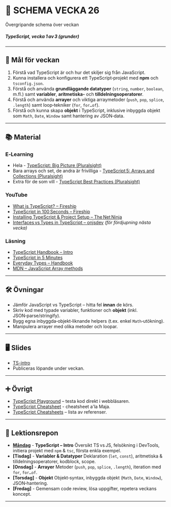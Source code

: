 # 📅 SCHEMA VECKA 26  

Övergripande schema över veckan  

##### TypeScript, vecka 1 av 3 (grunder)

---

## 🎯 Mål för veckan  
1. Förstå vad TypeScript är och hur det skiljer sig från JavaScript.  
2. Kunna installera och konfigurera ett TypeScript‑projekt med **npm** och `tsconfig.json`.  
3. Förstå och använda **grundläggande datatyper** (`string`, `number`, `boolean`, m.fl.) samt **variabler**, **aritmetiska‑** och **tilldelningsoperatorer**.  
4. Förstå och använda **arrayer** och viktiga arraymetoder (`push`, `pop`, `splice`, `.length`) samt loop‑tekniker (`for`, `for…of`).  
5. Förstå och kunna skapa **objekt** i TypeScript, inklusive inbyggda objekt som `Math`, `Date`, `Window` samt hantering av JSON‑data. 

---

## 📚 Material  

### E‑Learning  
* Hela - [TypeScript: Big Picture (Pluralsight)](https://app.pluralsight.com/library/courses/typescript-big-picture/table-of-contents)  
* Bara arrays och set, de andra är frivilliga - [TypeScript 5: Arrays and Collections (Pluralsight)](https://app.pluralsight.com/library/courses/typescript-5-arrays-collections/table-of-contents)
* Extra för de som vill - [TypeScript Best Practices (Pluralsight)](https://app.pluralsight.com/library/courses/typescript-best-practices/table-of-contents)  

### YouTube  
* [What is TypeScript? – Fireship](https://www.youtube.com/watch?v=BwuLxPH8IDs)  
* [TypeScript in 100 Seconds – Fireship](https://www.youtube.com/watch?v=BCg4U1FzODs)  
* [Installing TypeScript & Project Setup – The Net Ninja](https://www.youtube.com/watch?v=ahCwqrYpIuM)  
* [Interfaces vs Types in TypeScript – onjsdev](https://www.youtube.com/watch?v=BTBftM7D9v8) _(för fördjupning nästa vecka)_  

### Läsning  
* [TypeScript Handbook – Intro](https://www.typescriptlang.org/docs/handbook/intro.html)  
* [TypeScript in 5 Minutes](https://www.typescriptlang.org/docs/handbook/typescript-in-5-minutes.html)  
* [Everyday Types – Handbook](https://www.typescriptlang.org/docs/handbook/2/everyday-types.html)  
* [MDN – JavaScript Array methods](https://developer.mozilla.org/en-US/docs/Web/JavaScript/Reference/Global_Objects/Array)  

---

## 🛠️ Övningar  
* Jämför JavaScript vs TypeScript – hitta fel **innan** de körs.  
* Skriv kod med typade variabler, funktioner och **objekt** (inkl. JSON‑parse/stringify).  
* Bygg egna inbyggda‑objekt‑liknande helpers (t.ex. enkel `Math`‑utökning).  
* Manipulera arrayer med olika metoder och loopar.  

---

## 🖥️ Slides
* [TS-intro](https://docs.google.com/presentation/d/1q19qNw7dsSIs506-OBViTdxLee_yPFE0WlrHWZ6GjpY/edit?usp=sharing)
* Publiceras löpande under veckan.

---

## ➕ Övrigt
* [TypeScript Playground](https://www.typescriptlang.org/play) – testa kod direkt i webbläsaren.
* [TypeScript Cheatsheet](https://github.com/Lexicon-frontend-2025/typescript-cheatsheet/blob/main/README.md) - cheatsheet a'la Maja.
* [TypeScript Cheatsheets](https://github.com/typescript-cheatsheets) – lista av referenser.

---

## 📑 Lektionsrepon  

* **[Måndag](https://github.com/Lexicon-frontend-2025/lektion-23-juni)** - **TypeScript – Intro** Översikt TS vs JS, felsökning i DevTools, initiera projekt med `npm` & `tsc`, första enkla exempel.
* **[Tisdag]** - **Variabler & Datatyper** Deklaration (`let`, `const`), aritmetiska & tilldelningsoperatorer, kodblock, scope. 
* **[Onsdag]** - **Arrayer** Metoder (`push`, `pop`, `splice`, `.length`), iteration med `for`, `for…of`. 
* **[Torsdag]** - **Objekt** Objekt‑syntax, inbyggda objekt (`Math`, `Date`, `Window`), JSON‑hantering. 
* **[Fredag]** - Gemensam code review, lösa uppgifter, repetera veckans koncept. 

---
